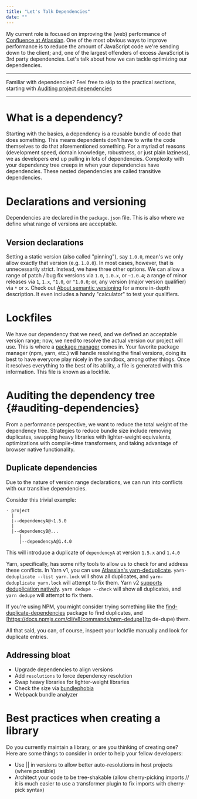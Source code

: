 ```yaml
---
title: "Let's Talk Dependencies"
date: ""
---
```


My current role is focused on improving the (web) performance of [Confluence at Atlassian](https://www.atlassian.com/software/confluence). 
One of the most obvious ways to improve performance is to reduce the amount of JavaScript code we're sending down to the client;
and, one of the largest offenders of excess JavaScript is 3rd party dependencies.
Let's talk about how we can tackle optimizing our dependencies.

---

Familiar with dependencies? Feel free to skip to the practical sections, starting with [Auditing project dependencies](#user-content-auditing-dependencies)

---

# What is a dependency?

Starting with the basics, a dependency is a reusable bundle of code that does something. 
This means dependents don't have to write the code themselves to do that aforementioned something.
For a myriad of reasons (development speed, domain knowledge, robustness, or just plain laziness), we as developers end up pulling in lots of dependencies.
Complexity with your dependency tree creeps in when your dependencies have dependencies. These nested dependencies are called transitive dependencies.

# Declarations and versioning

Dependencies are declared in the `package.json` file. 
This is also where we define what range of versions are acceptable.

## Version declarations

Setting a static version (also called "pinning"), say `1.0.0`, mean's we only allow exactly that version (e.g. `1.0.0`).
In most cases, however, that is unnecessarily strict. Instead, we have three other options. 
We can allow a range of patch / bug fix versions via `1.0`, `1.0.x`, or `~1.0.4`; a range of minor releases via `1`, `1.x`, `^1.0`, or `^1.0.0`; or, any version (major version qualifier) via `*` or `x`.
Check out [About semantic versioning](https://docs.npmjs.com/about-semantic-versioning) for a more in-depth description. It even includes a handy "calculator" to test your qualifiers.

# Lockfiles

We have our dependency that we need, and we defined an acceptable version range; now, we need to resolve the actual version our project will use. 
This is where a [package manager](https://developer.mozilla.org/en-US/docs/Learn/Tools_and_testing/Understanding_client-side_tools/Package_management#what_exactly_is_a_package_manager) comes in. 
Your favorite package manager (npm, yarn, etc.) will handle resolving the final versions, doing its best to have everyone play nicely in the sandbox, among other things.
Once it resolves everything to the best of its ability, a file is generated with this information. This file is known as a lockfile. 

# Auditing the dependency tree {#auditing-dependencies}

From a performance perspective, we want to reduce the total weight of the dependency tree. 
Strategies to reduce bundle size include removing duplicates, swapping heavy libraries with lighter-weight equivalents, optimizations with compile-time transformers, and taking advantage of browser native functionality.

## Duplicate dependencies

Due to the nature of version range declarations, we can run into conflicts with our transitive dependencies. 

Consider this trivial example:
```
- project
  |
  |--dependencyA@~1.5.0
  |
  |--dependencyB@...
     |
     |--dependencyA@1.4.0
```
This will introduce a duplicate of `dependencyA` at version `1.5.x` and `1.4.0`

Yarn, specifically, has some nifty tools to allow us to check for and address these conflicts. 
In Yarn v1, you can use [Atlassian's yarn-deduplicate](https://github.com/atlassian/yarn-deduplicate). `yarn-deduplicate --list yarn.lock` will show all duplicates, and `yarn-deduplicate yarn.lock` will attempt to fix them.
Yarn v2 [supports deduplication natively](https://yarnpkg.com/cli/dedupe). `yarn dedupe --check` will show all duplicates, and `yarn dedupe` will attempt to fix them.

If you're using NPM, you might consider trying something like the [find-duplicate-dependencies](https://github.com/vovacodes/find-duplicate-dependencies) package to find duplicates, and [https://docs.npmjs.com/cli/v8/commands/npm-dedupe](to de-dupe) them.

All that said, you can, of course, inspect your lockfile manually and look for duplicate entries. 

## Addressing bloat

- Upgrade dependencies to align versions
- Add `resolutions` to force dependency resolution
- Swap heavy libraries for lighter-weight libraries
- Check the size via [bundlephobia](https://bundlephobia.com/)
- Webpack bundle analyzer

# Best practices when creating a library 

Do you currently maintain a library, or are you thinking of creating one? Here are some things to consider in order to help your fellow developers:

- Use || in versions to allow better auto-resolutions in host projects (where possible)
- Architect your code to be tree-shakable (allow cherry-picking imports // it is much easier to use a transformer plugin to fix imports with cherry-pick syntax)